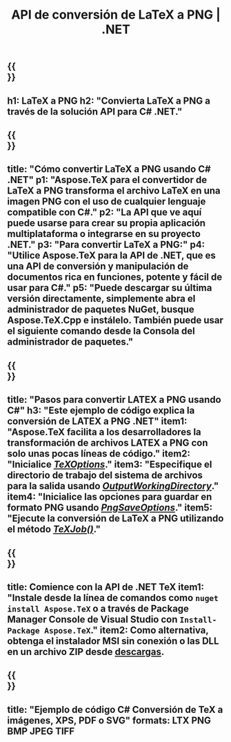 ﻿---
translation: true
template: /_templates/_conversion-child-net.md
title: API de conversión de LaTeX a PNG | .NET
description: Funcionalidad de conversión de LaTeX a PNG. Integre esta biblioteca .NET local en su proyecto o use aplicaciones multiplataforma para convertir LaTeX a PNG.
keywords: latex a png api net, latex2png integra c#
url: /net/conversion/latex-to-png/
family: tex
platformtag: net
feature: conversion
informat: LATEX
outformat: PNG
otherformats: BMP JPEG TIFF PDF SVG XPS
---

{{<section banner>}}
---
h1: LaTeX a PNG
h2: "Convierta LaTeX a PNG a través de la solución API para C# .NET."
---

{{<section overview>}}
---
title: "Cómo convertir LaTeX a PNG usando C# .NET"
p1: "Aspose.TeX para el convertidor de LaTeX a PNG transforma el archivo LaTeX en una imagen PNG con el uso de cualquier lenguaje compatible con C#."
p2: "La API que ve aquí puede usarse para crear su propia aplicación multiplataforma o integrarse en su proyecto .NET."
p3: "Para convertir LaTeX a PNG:"
p4: "Utilice Aspose.TeX para la API de .NET, que es una API de conversión y manipulación de documentos rica en funciones, potente y fácil de usar para C#."
p5: "Puede descargar su última versión directamente, simplemente abra el administrador de paquetes NuGet, busque Aspose.TeX.Cpp e instálelo. También puede usar el siguiente comando desde la Consola del administrador de paquetes."
---

{{<section feature1>}}
---
title: "Pasos para convertir LATEX a PNG usando C#"
h3: "Este ejemplo de código explica la conversión de LATEX a PNG .NET"
item1: "Aspose.TeX facilita a los desarrolladores la transformación de archivos LATEX a PNG con solo unas pocas líneas de código."
item2: "Inicialice [*TeXOptions*](https://reference.aspose.com/tex/net/aspose.tex/texoptions/)."
item3: "Especifique el directorio de trabajo del sistema de archivos para la salida usando [*OutputWorkingDirectory*](https://reference.aspose.com/tex/net/aspose.tex/texoptions/outputworkingdirectory/)."
item4: "Inicialice las opciones para guardar en formato PNG usando [*PngSaveOptions*](https://reference.aspose.com/tex/net/aspose.tex.presentation.image/pngsaveoptions/)."
item5: "Ejecute la conversión de LaTeX a PNG utilizando el método [*TeXJob()*](https://reference.aspose.com/tex/net/aspose.tex/texjob/)."
---

{{<section feature2>}}
---
title: Comience con la API de .NET TeX
item1: "Instale desde la línea de comandos como ```nuget install Aspose.TeX``` o a través de Package Manager Console de Visual Studio con ```Install-Package Aspose.TeX```."
item2: Como alternativa, obtenga el instalador MSI sin conexión o las DLL en un archivo ZIP desde [descargas](https://downloads.aspose.com/tex/net).
---

{{<section widget>}}
---
title: "Ejemplo de código C# Conversión de TeX a imágenes, XPS, PDF o SVG"
formats: LTX PNG BMP JPEG TIFF
---